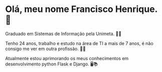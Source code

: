 <h1> Olá, meu nome Francisco Henrique.  👋 </h1>

  <p>Graduado em Sistemas de Informação pela Unimeta. 👨‍🎓</p>

  <p>Tenho 24 anos, trabalho e estudo na área de TI a mais de 7 anos, é não consigo me ver em outra profissão. 👨‍💻</p>

  <p>Atualmente estou aprimorando os meus conhecimentos em desenvolvimento python Flask e Django. 🖥📚</p>
